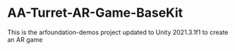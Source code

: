 # AA-Turret-AR-Game-BaseKit
This is the arfoundation-demos project updated to Unity 2021.3.1f1 to create an AR game
